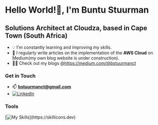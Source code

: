 # Hello World!👋, I'm Buntu Stuurman

## Solutions Architect at Cloudza, based in Cape Town (South Africa)

- 💡 I'm constantly learning and improving my skills.
- 📝 I regularly write articles on the implementation of the **AWS Cloud** on Medium(my own blog website is under construction).
- 👨‍💻 Check out my blogs @https://medium.com/@bstuurmanct

### Get in Touch
- 📫 **bstuurmanct@gmail.com**
- [![LinkedIn](https://img.shields.io/badge/-LinkedIn-0077B5?style=flat-square&logo=linkedin&logoColor=white)]([https://linkedin.com/Buntu-Stuurman](https://www.linkedin.com/in/buntu-stuurman-288453277?lipi=urn%3Ali%3Apage%3Ad_flagship3_profile_view_base_contact_details%3B5H27cEMDSByoJQ6EGoXKbQ%3D%3D))

### Tools
[![My Skills](https://skillicons.dev/icons?i=aws,azure,py,java,linux,git,gitlab,)](https://skillicons.dev)

<!---
buntu-s/buntu-s is a ✨ special ✨ repository because its `README.md` (this file) appears on your GitHub profile.
You can click the Preview link to take a look at your changes.
--->
